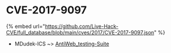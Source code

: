 # CVE-2017-9097
{% embed url="https://github.com/Live-Hack-CVE/full_database/blob/main/cves/2017/CVE-2017-9097.json" %}

* MDudek-ICS ~> [AntiWeb_testing-Suite](https://www.alice-snow.ru/2017/database/cve-2017-9097/antiweb_testing-suite-mdudek-ics)